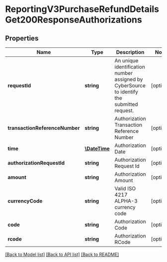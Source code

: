 # ReportingV3PurchaseRefundDetailsGet200ResponseAuthorizations

## Properties
Name | Type | Description | Notes
------------ | ------------- | ------------- | -------------
**requestId** | **string** | An unique identification number assigned by CyberSource to identify the submitted request. | [optional] 
**transactionReferenceNumber** | **string** | Authorization Transaction Reference Number | [optional] 
**time** | [**\DateTime**](\DateTime.md) | Authorization Date | [optional] 
**authorizationRequestId** | **string** | Authorization Request Id | [optional] 
**amount** | **string** | Authorization Amount | [optional] 
**currencyCode** | **string** | Valid ISO 4217 ALPHA-3 currency code | [optional] 
**code** | **string** | Authorization Code | [optional] 
**rcode** | **string** | Authorization RCode | [optional] 

[[Back to Model list]](../README.md#documentation-for-models) [[Back to API list]](../README.md#documentation-for-api-endpoints) [[Back to README]](../README.md)


